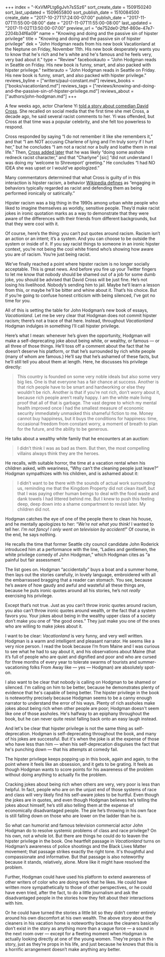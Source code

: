 +++
index = "-KxVMPLtg6gJvh7sSSz6"
sort_create_date = 1509150240
sort_last_updated = 1509655800
sort_publish_date = 1510084500
create_date = "2017-10-27T17:24:00-07:00"
publish_date = "2017-11-07T11:55:00-08:00"
date = "2017-11-07T11:55:00-08:00"
last_updated = "2017-11-02T13:50:00-07:00"
preview_url = "de752de0-2fbf-860e-47e7-2204b34f6a09"
name = "Knowing and doing and the passive sin of hipster privilege"
title = "Knowing and doing and the passive sin of hipster privilege"
dek = "John Hodgman reads from his new book Vacationland at the Neptune on Friday, November 11th. His new book desperately wants you to know that he's rich and he's white and he's famous and he feels very, very bad about it."
type = "Review"
facebookauto = "John Hodgman reads in Seattle on Friday. His new book is funny, smart, and also packed with hipster privilege."
twitterauto = "John Hodgman reads in Seattle on Friday. His new book is funny, smart, and also packed with hipster privilege."
reviews_byline = ["writers/paul-constant.md"]
reviews_books = ["books/vacationland.md"]
reviews_tags = ["reviews/knowing-and-doing-and-the-passive-sin-of-hipster-privilege.md"]
reviews_about = ["authors/john-hodgman.md"]
+++

A few weeks ago, actor Charlene Yi [told a story about comedian David Cross]( https://www.huffingtonpost.com/entry/david-cross-responded-to-charlyne-yi-like-so-many-white-men-do_us_59e780d7e4b08f9f9edc33d2). She recalled on social media that the first time she met Cross, a decade ago, he said several racist comments to her. Yi was offended, but Cross at that time was a popular celebrity, and she felt too powerless to respond.

Cross responded by saying “I do not remember it like she remembers it,” and that “I am NOT accusing Charlene of lying and I’m truly sorry if I hurt her,” but he concludes “I am not a racist nor a bully and loathe them in real life.” Then, [Cross added later](http://ew.com/tv/2017/10/19/david-cross-racist-comments-character/) that he was likely “doing some asshole redneck racist character,” and that “Charlyne” [sic] “did not understand I was doing my ‘welcome to Shreveport’ greeting.” He concludes “I had NO IDEA she was upset or I would’ve apologized.”

Many commentators determined that what Cross is guilty of in this interaction is hipster racism, a behavior [Wikipedia defines](https://en.wikipedia.org/wiki/Hipster_racism) as “engaging in behaviors typically regarded as racist and defending them as being performed ironically or satirically.” 

Hipster racism was a big thing in the 1990s among urban white people who liked to imagine themselves as worldly, sensitive people. They’d make racist jokes in ironic quotation marks as a way to demonstrate that they were aware of the differences with their friends from different backgrounds, but that they were cool with it. 

Of course, here’s the thing: you can’t put quotes around racism. Racism isn’t an action or an intent; it’s a system. And you can choose to be outside the system or inside of it. If you say racist things to someone in an ironic hipster context, you’re not being the cool white friend who’s showing how aware you are of racism. You’re just being racist.

We’ve finally reached a point where hipster racism is no longer socially acceptable. This is great news. And before you fire up your Twitter fingers to let me know that nobody should be shamed out of a job for some dumb joke, you should be advised that David Cross will be just fine. He’s not losing his livelihood. Nobody’s sending him to jail. Maybe he’ll learn a lesson from this, or maybe he’ll be bitter and whine about it. That’s his choice. But if you’re going to confuse honest criticism with being silenced, I’ve got no time for you.

<div class="break"></div>

All of this is setting the table for John Hodgman’s new book of essays, *Vacationland*. Let me be very clear that Hodgman does not commit hipster racism; there’s not a trace of that here. Instead, throughout *Vacationland* Hodgman indulges in something I’ll call hipster privilege.

Here’s what I mean: whenever he’s given the opportunity, Hodgman will make a self-deprecating joke about being white, or wealthy, or famous — or all three of those things. He’ll toss off a comment about the fact that he doesn’t deserve his platform, or that he’s surrounded by rich white people (many of whom are famous.) He’ll say that he’s ashamed of these facts, but he’ll still tell you about them at length. Here, he discusses his privilege directly:

<blockquote>This country is founded on some very noble ideals but also some very big lies. One is that everyone has a fair chance at success. Another is that rich people have to be smart and hardworking or else they wouldn’t be rich. Another is that if you’re not rich, don’t worry about it, because rich people aren’t really happy. I am the white male living proof that all of that is garbage. The vast degree to which my mental health improved once I had the smallest measure of economic security immediately unmasked this shameful fiction to me. Money cannot buy happiness, but it buys the conditions for happiness: time, occasional freedom from constant worry, a moment of breath to plan for the future, and the ability to be generous.</blockquote>

He talks about a wealthy white family that he encounters at an auction:

<blockquote>I didn’t think I was as bad as them. But then, the most compelling villains always think they are the heroes.</blockquote>

He recalls, with suitable horror, the time at a vacation rental when his children asked, with weariness, “Why can’t the cleaning people just leave?” Hodgman sympathizes with his children, and is ashamed about it:

<blockquote>I didn’t want to be there with the sounds of actual work surrounding us, reminding me that the Kingdom Property did not clean itself, but that I was paying other human beings to deal with the food waste and dank towels I had littered behind me. But I knew to push this feeling deep, deep down into a shame compartment to revisit later. My children did not.</blockquote>

Hodgman catches the eye of one of the people there to clean his house, and he mentally apologizes to her: “*We’re not what you think!* I wanted to tell her. *I’m not fancy! I only went on television by accident!*” Of course, in the end, he says nothing.

He recalls the time that former Seattle city council candidate John Roderick introduced him at a performance with the line, “Ladies and gentlemen, the white privilege comedy of John Hodgman,” which Hodgman cites as “a painful but fair assessment.”

The list goes on. Hodgman “accidentally” buys a boat and a summer home, then lays out the stories carefully, in lovely language, embroidered with all the embarrassed bragging that a reader can stomach. You see, because he’s aware of how gaudy and awful and wasteful all these things are, because he puts ironic quotes around all his stories, he’s not *really* exercising his privilege. 

Except that’s not true. Just as you can’t throw ironic quotes around racism, you also can’t throw ironic quotes around wealth, or the fact that a system favors you. Your jokes about being in the wealthy upper class of a society don’t make you one of “the good ones.” They just make you one of the ones who are willing to make jokes about it.

<div class="break"></div>


I want to be clear: *Vacationland* is very funny, and very well written. Hodgman is a warm and intelligent and pleasant narrator. He seems like a very nice person. I read the book because I’m from Maine and I was curious to see what he had to say about it, and his observations about Maine (that it’s full of people who are quiet and dignified and poor and who are cursed for three months of every year to tolerate swarms of tourists and summer-vacationing folks From Away like — yes — Hodgman) are absolutely spot-on. 

I also want to be clear that nobody is calling on Hodgman to be shamed or silenced. I'm calling on him to be better, because he demonstrates plenty of evidence that he's capable of being better. The hipster privilege in the book is noteworthy precisely because Hodgman seems to be a canny enough narrator to understand the error of his ways. Plenty of rich assholes make jokes about being rich when other people are poor; Hodgman doesn't seem like one of those assholes. He's halfway to an epiphany throughout the book, but he can never quite resist falling back onto an easy laugh instead.

And let's be clear that hipster privilege is not the same thing as self-deprecation. Hodgman is self-deprecating throughout the book, and many of his jokes are successful. But it's when the joke is at the expense of those who have less than him — when his self-deprecation disguises the fact that he's punching down — that his attempts at comedy fail.

The hipster privilege keeps popping up in this book, again and again, to the point where it feels like an obsession, and it gets to be grating. It feels as though Hodgman wants to score points for his awareness of the problem without doing anything to actually fix the problem.

Cracking jokes about being rich when others are very, very poor is less than helpful. In fact, people who are on the unjust end of those systems of race and class will very likely find his self-aware jokes to be hurtful. Even though the jokes are in quotes, and even though Hodgman believes he’s telling the jokes about himself, he’s still also telling them at the expense of economically disadvantaged people. The pie he’s throwing in his own face is still falling down on those who are lower on the ladder than he is.

<div class="break"></div>

So what can humorist and famous television commercial actor John Hodgman do to resolve systemic problems of class and race privilege? On his own, not a whole lot. But there are things he could do to leaven the hipster privilege in the book. One heartfelt passage in *Vacationland* turns on Hodgman’s awareness of police shootings and the Black Lives Matter movement; that passage strikes exactly the right tone. It's thoughtful and compassionate and informative. But that passage is also noteworthy because it stands, relatively, alone. More like it might have resolved the problem.

Further, Hodgman could have used his platform to extend awareness of other writers of color who are doing work that he likes. He could have written more sympathetically to those of other perspectives, or he could have even tried, after the fact, to do a little journalism and ask the disadvantaged people in the stories how they felt about their interactions with him. 

Or he could have turned the stories a little bit so they didn’t center entirely around his own discomfort at his own wealth. The above story about the cleaners in his vacation home is noteworthy because the cleaners basically don’t exist in the story as anything more than a vague force — a sound in the next room over — except for a fleeting moment when Hodgman is actually looking directly at one of the young women. They’re props in the story, just as they’re props in his life, and just because he knows that this is a horrific arrangement doesn’t make anything any better.
